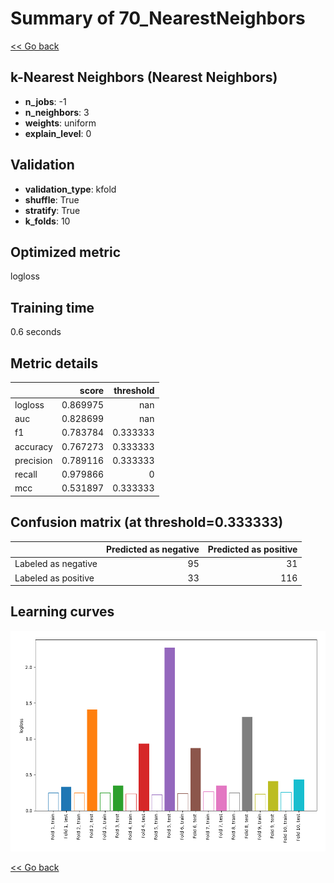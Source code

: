 # Summary of 70_NearestNeighbors

[<< Go back](../README.md)


## k-Nearest Neighbors (Nearest Neighbors)
- **n_jobs**: -1
- **n_neighbors**: 3
- **weights**: uniform
- **explain_level**: 0

## Validation
 - **validation_type**: kfold
 - **shuffle**: True
 - **stratify**: True
 - **k_folds**: 10

## Optimized metric
logloss

## Training time

0.6 seconds

## Metric details
|           |    score |   threshold |
|:----------|---------:|------------:|
| logloss   | 0.869975 |  nan        |
| auc       | 0.828699 |  nan        |
| f1        | 0.783784 |    0.333333 |
| accuracy  | 0.767273 |    0.333333 |
| precision | 0.789116 |    0.333333 |
| recall    | 0.979866 |    0        |
| mcc       | 0.531897 |    0.333333 |


## Confusion matrix (at threshold=0.333333)
|                     |   Predicted as negative |   Predicted as positive |
|:--------------------|------------------------:|------------------------:|
| Labeled as negative |                      95 |                      31 |
| Labeled as positive |                      33 |                     116 |

## Learning curves
![Learning curves](learning_curves.png)

[<< Go back](../README.md)
